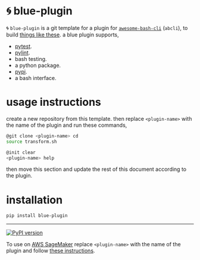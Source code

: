 # 🌀 blue-plugin

🌀 `blue-plugin` is a git template for a plugin for [`awesome-bash-cli`](https://github.com/kamangir/awesome-bash-cli) (`abcli`), to build [things like these](https://github.com/kamangir?tab=repositories). a blue plugin supports,

- [pytest](https://docs.pytest.org/).
- [pylint](https://pypi.org/project/pylint/).
- bash testing.
- a python package.
- [pypi](https://pypi.org/).
- a bash interface.

# usage instructions

create a new repository from this template. then replace `<plugin-name>` with the name of the plugin and run these commands,

```bash
@git clone <plugin-name> cd
source transform.sh

@init clear
<plugin-name> help
```

then move this section and update the rest of this document according to the plugin.

# installation

```bash
pip install blue-plugin
```

---

[![PyPI version](https://img.shields.io/pypi/v/blueness.svg)](https://pypi.org/project/blueness/)

To use on [AWS SageMaker](https://aws.amazon.com/sagemaker/) replace `<plugin-name>` with the name of the plugin and follow [these instructions](https://github.com/kamangir/blue-plugin/blob/main/SageMaker.md).
